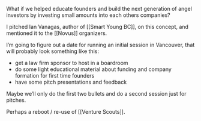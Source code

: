 ---
---

What if we helped educate founders and build the next generation of angel investors by investing small amounts into each others companies?

I pitched Ian Vanagas, author of [[Smart Young BC]], on this concept, and mentioned it to the [[Novus]] organizers. 

I’m going to figure out a date for running an initial session in Vancouver, that will probably look something like this:

* get a law firm sponsor to host in a boardroom
* do some light educational material about funding and company formation for first time founders
* have some pitch presentations and feedback 

Maybe we’ll only do the first two bullets and do a second session just for pitches. 

Perhaps a reboot / re-use of [[Venture Scouts]].